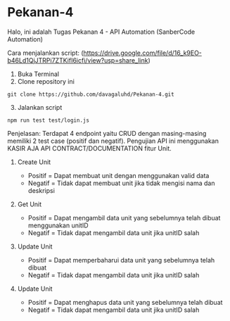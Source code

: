 # Pekanan-4
Halo, ini adalah Tugas Pekanan 4 - API Automation (SanberCode Automation) 

Cara menjalankan script:
(https://drive.google.com/file/d/16_k9EO-b46Ld1QjJTRPi7ZTKifI6icfi/view?usp=share_link)

1. Buka Terminal
2. Clone repository ini
```
git clone https://github.com/davagaluhd/Pekanan-4.git
```
3. Jalankan script 
```
npm run test test/login.js
```

Penjelasan:
Terdapat 4 endpoint yaitu CRUD dengan masing-masing memiliki 2 test case (positif dan negatif). Pengujian API ini menggunakan KASIR AJA API CONTRACT/DOCUMENTATION fitur Unit.
1. Create Unit
    - Positif = Dapat membuat unit dengan menggunakan valid data
    - Negatif = Tidak dapat membuat unit jika tidak mengisi nama dan deskripsi

2. Get Unit
    - Positif = Dapat mengambil data unit yang sebelumnya telah dibuat menggunakan unitID
    - Negatif = Tidak dapat mengambil data unit jika unitID salah

3. Update Unit
    - Positif = Dapat memperbaharui data unit yang sebelumnya telah dibuat
    - Negatif = Tidak dapat mengambil data unit jika unitID salah

4. Update Unit
    - Positif = Dapat menghapus data unit yang sebelumnya telah dibuat
    - Negatif = Tidak dapat mengambil data unit jika unitID salah